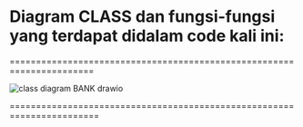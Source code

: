 # Diagram CLASS dan fungsi-fungsi yang terdapat didalam code kali ini:

======================================================================

![class diagram BANK drawio](https://github.com/Fatihmaull/BANK-DASPRO-UPDATED/assets/144407751/208c4cd1-6707-4cc3-a170-36db96cf2ca4)

=======================================================================
